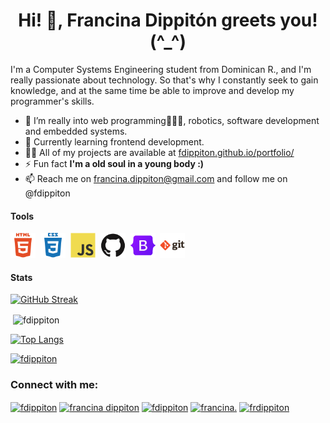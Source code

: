 
<h1 align="center">Hi! 👋, Francina Dippitón greets you! (^_^)</h1>

I'm a Computer Systems Engineering student from Dominican R., and I'm really passionate about technology. So that's why I constantly seek to gain knowledge, and at the same time be able to improve and develop my programmer's skills.
- 👀 I’m really into web programming👩🏽‍💻, robotics, software development and embedded systems. 
- 🌱 Currently learning frontend development.
- 👨‍💻 All of my projects are available at [fdippiton.github.io/portfolio/](fdippiton.github.io/portfolio/)
- ⚡ Fun fact **I'm a old soul in a young body :)**
- 📫 Reach me on francina.dippiton@gmail.com and follow me on @fdippiton 

<!---
Frandipfer/Frandipfer is a ✨ special ✨ repository because its `README.md` (this file) appears on your GitHub profile.
You can click the Preview link to take a look at your changes.
--->

#### Tools
<div>
  <img src="https://github.com/devicons/devicon/blob/master/icons/html5/html5-plain-wordmark.svg" title="HTML5" alt="HTML" width="40" height="40"/>&nbsp;
  <img src="https://github.com/devicons/devicon/blob/master/icons/css3/css3-plain-wordmark.svg"  title="CSS3" alt="CSS" width="40" height="40"/>&nbsp;
  <img src="https://github.com/devicons/devicon/blob/master/icons/javascript/javascript-original.svg" title="JavaScript" alt="JavaScript" width="40" height="40"/>&nbsp;
  <img src="https://github.com/devicons/devicon/blob/master/icons/github/github-original.svg" title="Git" **alt="Git" width="40" height="40"/>&nbsp;
  <img src="https://github.com/devicons/devicon/blob/master/icons/bootstrap/bootstrap-original.svg" title="Git" **alt="Git" width="40" height="40"/>&nbsp;
  <img src="https://github.com/devicons/devicon/blob/master/icons/git/git-original-wordmark.svg" title="Git" **alt="Git" width="40" height="40"/>
</div>

#### Stats
[![GitHub Streak](https://github-readme-streak-stats.herokuapp.com?user=fdippiton&theme=github-light)](https://git.io/streak-stats)

<p>&nbsp;<img align="center" src="https://github-readme-stats.vercel.app/api?username=fdippiton&show_icons=true&locale=en" alt="fdippiton" /></p>

[![Top Langs](https://github-readme-stats.vercel.app/api/top-langs/?username=fdippiton&layout=compact&theme=github-light)](https://github.com/anuraghazra/github-readme-stats)

<p align="left"> <a href="https://github.com/ryo-ma/github-profile-trophy"><img src="https://github-profile-trophy.vercel.app/?username=fdippiton" alt="fdippiton" /></a> </p>

<h3 align="left">Connect with me:</h3>
<p align="left">
<a href="https://twitter.com/fdippiton" target="blank"><img align="center" src="https://raw.githubusercontent.com/rahuldkjain/github-profile-readme-generator/master/src/images/icons/Social/twitter.svg" alt="fdippiton" height="20" width="30" /></a>
<a href="https://linkedin.com/in/francina-dippiton" target="blank"><img align="center" src="https://raw.githubusercontent.com/rahuldkjain/github-profile-readme-generator/master/src/images/icons/Social/linked-in-alt.svg" alt="francina dippiton" height="20" width="30" /></a>
<a href="https://instagram.com/fdippiton" target="blank"><img align="center" src="https://raw.githubusercontent.com/rahuldkjain/github-profile-readme-generator/master/src/images/icons/Social/instagram.svg" alt="fdippiton" height="20" width="30" /></a>
<a href="https://www.youtube.com/channel/UCQYPuBvb-i4mA_4u8gyS7UA" target="blank"><img align="center" src="https://raw.githubusercontent.com/rahuldkjain/github-profile-readme-generator/master/src/images/icons/Social/youtube.svg" alt="francina." height="20" width="30" /></a>
<a href="https://www.hackerrank.com/frdippiton" target="blank"><img align="center" src="https://raw.githubusercontent.com/rahuldkjain/github-profile-readme-generator/master/src/images/icons/Social/hackerrank.svg" alt="frdippiton" height="20" width="30" /></a>
</p>

